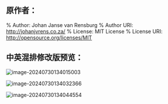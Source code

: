 ## 原作者：

% Author:             Johan Janse van Rensburg
% Author URI:         http://johanjvrens.co.za/
% License:            MIT License
% License URI:        http://opensource.org/licenses/MIT



## 中英混排修改版预览：

![image-20240730134015003](C:\Users\cao\AppData\Roaming\Typora\typora-user-images\image-20240730134015003.png)

![image-20240730134032366](C:\Users\cao\AppData\Roaming\Typora\typora-user-images\image-20240730134032366.png)

![image-20240730134044554](C:\Users\cao\AppData\Roaming\Typora\typora-user-images\image-20240730134044554.png)